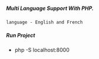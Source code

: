 ##### Multi Language Support With PHP.

    language - English and French

##### Run Project

- php -S localhost:8000
